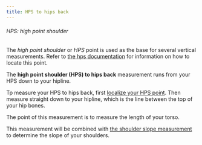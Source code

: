 ```yaml
---
title: HPS to hips back
---
```


<Note>

###### HPS: high point shoulder

The *high point shoulder* or *HPS* point is used as the base for several vertical measurements.
Refer to [the hps documentation](/docs/measurements/hps/) for information on how to locate this point.

</Note>

The **high point shoulder (HPS) to hips back** measurement runs from your HPS down to your hipline.

Tp measure your HPS to hips back, first [localize your HPS point](/docs/measurements/hps/). 
Then measure straight down to your hipline, which is the line between the top of your hip bones.

The point of this measurement is to measure the length of your torso.  

<Note>

This measurement will be combined with [the shoulder slope measurement](/docs/measurements/shoulderslope/) to determine the slope of your shoulders.

</Note>

